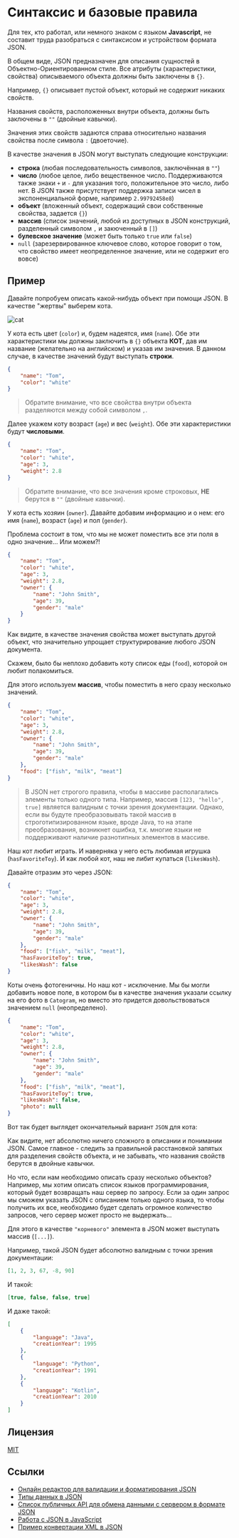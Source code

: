 # Синтаксис и базовые правила

Для тех, кто работал, или немного знаком с языком **Javascript**, не составит труда разобраться с синтаксисом и устройством формата JSON.

<!-- br: -->

В общем виде, JSON предназначен для описания сущностей в Объектно-Ориентированном стиле.
Все атрибуты (характеристики, свойства) описываемого объекта должны быть заключены в `{}`.

Например, `{}` описывает пустой объект, который не содержит никаких свойств.

Названия свойств, расположенных внутри объекта, должны быть заключены в `""` (двойные кавычки).

Значения этих свойств задаются справа относительно названия свойства после символа `:` (двоеточие).

В качестве значения в JSON могут выступать следующие конструкции:
- **строка** (любая последовательность символов, заключённая в `""`)
- **число** (любое целое, либо вещественное число. Поддерживаются также знаки `+` и `-` для указания того, положительное это число, либо нет. В JSON также присутствует поддержка записи чисел в экспоненциальной форме, например `2.99792458e8`)
- **объект** (вложенный объект, содержащий свои собственные свойства, задается `{}`)
- **массив** (список значений, любой из доступных в JSON конструкций, разделенный символом `,` и закюченный в `[]`)
- **булевское значение** (может быть только `true` или `false`)
- `null` (зарезервированное ключевое слово, которое говорит о том, что свойство имеет неопределенное значение, или не содержит его вовсе)

<!-- br: -->

## Пример

Давайте попробуем описать какой-нибудь объект при помощи JSON. В качестве "жертвы" выберем кота.

![cat](https://imagesvc.meredithcorp.io/v3/jumpstartpure/image?url=https://cf-images.us-east-1.prod.boltdns.net/v1/static/6157254766001/0779af9a-12bb-4893-aaa8-e82f7048e2e0/48de5193-4610-4378-92a1-23aba74bf1b0/1280x720/match/image.jpg&w=1280&h=720&q=90&c=cc)

<!-- br: -->

У кота есть цвет (`color`) и, будем надеятся, имя (`name`). Обе эти характеристики мы должны заключить в `{}` объекта **КОТ**, дав им название (желательно на английском) и указав им значения. В данном случае, в качестве значений будут выступать **строки**.

```json
{
    "name": "Tom",
    "color": "white"
}
```

> Обратите внимание, что все свойства внутри объекта разделяются между собой символом `,`.

<!-- br: -->

Далее укажем коту возраст (`age`) и вес (`weight`). Обе эти характеристики будут **числовыми**.

```json
{
    "name": "Tom",
    "color": "white",
    "age": 3,
    "weight": 2.8
}
```

> Обратите внимание, что все значения кроме строковых, **НЕ** берутся в `""` (двойные кавычки).

<!-- br: -->

У кота есть хозяин (`owner`). Давайте добавим информацию и о нем: его имя (`name`), возраст (`age`) и пол (`gender`).

Проблема состоит в том, что мы не может поместить все эти поля в одно значение... Или можем?!

```json
{
    "name": "Tom",
    "color": "white",
    "age": 3,
    "weight": 2.8,
    "owner": {
        "name": "John Smith",
        "age": 39,
        "gender": "male"
    }
}
```

Как видите, в качестве значения свойства может выступать другой объект, что значительно упрощает структурирование любого JSON документа.

<!-- br: -->

Скажем, было бы неплохо добавить коту список еды (`food`), которой он любит полакомиться.

Для этого используем **массив**, чтобы поместить в него сразу несколько значений.

```json
{
    "name": "Tom",
    "color": "white",
    "age": 3,
    "weight": 2.8,
    "owner": {
        "name": "John Smith",
        "age": 39,
        "gender": "male"
    },
    "food": ["fish", "milk", "meat"]
}
```

> В JSON нет строгого правила, чтобы в массиве располагались элементы только одного типа. Например, массив `[123, "hello", true]` является валидным с точки зрения документации. Однако, если вы будуте преобразовывать такой массив в строготипизированном языке, вроде Java, то на этапе преобразования, возникнет ошибка, т.к. многие языки не поддерживают наличие разнотипных элементов в массиве.

<!-- br: -->

Наш кот любит играть. И наверняка у него есть любимая игрушка (`hasFavoriteToy`). И как любой кот, наш не либит купаться (`likesWash`).

Давайте отразим это через JSON:

```json
{
    "name": "Tom",
    "color": "white",
    "age": 3,
    "weight": 2.8,
    "owner": {
        "name": "John Smith",
        "age": 39,
        "gender": "male"
    },
    "food": ["fish", "milk", "meat"],
    "hasFavoriteToy": true,
    "likesWash": false
}
```

<!-- br: -->

Коты очень фотогеничны. Но наш кот - исключение. Мы бы могли добавить новое поле, в котором бы в качестве значения указали ссылку на его фото в `Catogram`, но вместо это придется довольствоваться значением `null` (неопределено).

```json
{
    "name": "Tom",
    "color": "white",
    "age": 3,
    "weight": 2.8,
    "owner": {
        "name": "John Smith",
        "age": 39,
        "gender": "male"
    },
    "food": ["fish", "milk", "meat"],
    "hasFavoriteToy": true,
    "likesWash": false,
    "photo": null
}
```

Вот так будет выглядет окончательный вариант `JSON` для кота:

<!-- code: {
    "lang":    "json",
    "content": "{\n\t\"name\": \"Tom\",\n\t\"color\": \"white\",\n\t\"age\": 3,\n\t\"weight\": 2.8,\n\t\t\"owner\": {\n\t\t\"name\": \"John Smith\",\n\t\t\"age\": 39,\n\t\t\"gender\": \"male\"\n\t},\n\t\"food\": [\"fish\", \"milk\", \"meat\"],\n\t\"hasFavoriteToy\": true,\n\t\"likesWash\": false,\n\t\"photo\": null\n}"
} -->

Как видите, нет абсолютно ничего сложного в описании и понимании JSON. Самое главное - следить за правильной расстановкой запятых для разделения свойств объекта, и не забывать, что названия свойств берутся в двойные кавычки.

<!-- br: -->

Но что, если нам необходимо описать сразу несколько объектов? Например, мы хотим описать список языков программирования, который будет возвращать наш сервер по запросу. Если за один запрос мы сможем указать JSON с описанием только одного языка, то чтобы получить их все, необходимо будет сделать огромное количество запросов, чего сервер может просто не выдержать...

Для этого в качестве `"корневого"` элемента в JSON может выступать массив (`[...]`).

Например, такой JSON будет абсолютно валидным с точки зрения документации:

```json
[1, 2, 3, 67, -8, 90]
```

И такой:

```json
[true, false, false, true]
```

И даже такой:

```json
[
    {
        "language": "Java",
        "creationYear": 1995
    },
    {
        "language": "Python",
        "creationYear": 1991
    },
    {
        "language": "Kotlin",
        "creationYear": 2010
    }
]
```

<!-- br: -->

## Лицензия

[MIT](https://github.com/MonkeyBuisness/alphabet/blob/master/LICENSE)

<!-- br: -->

## Ссылки

- [Онлайн редактор для валидации и форматирования JSON](https://jsonformatter.curiousconcept.com/)
- [Типы данных в JSON](https://www.tutorialspoint.com/json/json_data_types.htm)
- [Список публичных API для обмена данными с сервером в формате JSON](https://github.com/public-apis/public-apis)
- [Работа с JSON в JavaScript](https://learn.javascript.ru/json)
- [Пример конвертации XML в JSON](https://json.org/example.html)

<!-- author:[
    {
	    "name":   "Artsem Hutarau",
	    "link":   "https://github.com/MonkeyBuisness",
	    "avatar": "https://github.com/MonkeyBuisness/alphabet/raw/master/.github/assets/me.jpg",
	    "about":  "Go developer, IT teacher"
    }
] -->
